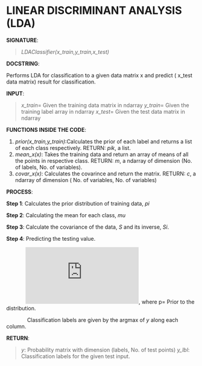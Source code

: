 # LINEAR DISCRIMINANT ANALYSIS (LDA)

**SIGNATURE**: 
>_LDAClassifier(x_train,y_train,x_test)_

**DOCSTRING**:

Performs LDA for classification to a given data matrix x and predict ( x_test data matrix) result for classification.

**INPUT**:
>_x_train_= Given the training data matrix in ndarray
_y_train_= Given the training label array in ndarray
_x_test_= Given the test data matrix in ndarray

**FUNCTIONS INSIDE THE CODE**:

1) *prior(x_train,y_train)*:Calculates the prior of each label and returns a list of each class respectively.
RETURN: *pik*, a list.
2) *mean_x(x)*: Takes the training data and return an array of means of all the points in respective class.
RETURN: *m*, a ndarray of dimension (No. of labels, No. of variables).
3) *covar_x(x)*: Calculates the covarince and return the matrix.
RETURN: *c*, a ndarray of dimension ( No. of variables, No. of variables)

**PROCESS**:

**Step 1**: Calculates the prior distribution of training data, *pi*

**Step 2**: Calculating the mean for each class, *mu*

**Step 3**: Calculate the covariance of the data, *S* and its inverse, *Si*.

**Step 4**: Predicting the testing value.

&nbsp;&nbsp;&nbsp;&nbsp;&nbsp;&nbsp;&nbsp;&nbsp;&nbsp;&nbsp;&nbsp;&nbsp;&nbsp;![](http://latex.codecogs.com/gif.latex?y_%7Bi%2Cj%7D%3Dlog%28p_%7Bi%7D%29&plus;%5Cfrac%7B-1%7D%7B2%7D%28%5Cmu_%7Bi%7D%5CSigma%5E%7B-1%7D%5Cmu_%7Bi%7D%29&plus;x_%7Bi%7D%5CSigma%5E%7B-1%7D%5Cmu_%7Bi%7D), where p= Prior to the distribution.

&nbsp;&nbsp;&nbsp;&nbsp;&nbsp;&nbsp;&nbsp;&nbsp;&nbsp;&nbsp;&nbsp;&nbsp;&nbsp; Classification labels are given by the argmax of *y* along each column.

**RETURN**: 
>_y_: Probability matrix with dimension (labels, No. of test points)
_y_lbl_: Classification labels for the given test input.
